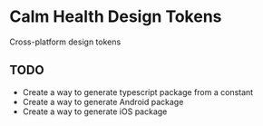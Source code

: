 # Calm Health Design Tokens
Cross-platform design tokens

## TODO
* Create a way to generate typescript package from a constant
* Create a way to generate Android package
* Create a way to generate iOS package
